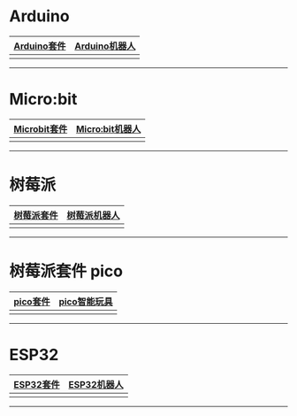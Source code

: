 # Arduino


| [Arduino套件](/docs/arduino/Arduino套件.md)| [Arduino机器人](/docs/arduino/Arduino机器人.md)|
|-------------------------------------------------------|---------------------------------------------|
| | |









---
# Micro:bit

| [Microbit套件](/docs/microbit/Microbit套件.md)| [Micro:bit机器人](/docs/microbit/Microbit机器人.md)|
|-----------------------------------------------|-----------------------------------------------|
| | |







---
# 树莓派

| [树莓派套件](/docs/raspberrypi/树莓派套件.md)| [树莓派机器人](/docs/raspberrypi/树莓派机器人.md)|
|--------------------------------------------------------|--------------------------------------------------------|
| | |






---
# 树莓派套件 pico

| [pico套件](/docs/raspberrypi/pico套件.md)| [pico智能玩具](/docs/raspberrypi/pico智能玩具.md)|
|--------------------------------------------------------|----------------------------------------------|
| | |






---
# ESP32

| [ESP32套件](/docs/esp32/esp32套件.md)| [ESP32机器人](/docs/esp32/ESP32机器人.md)|
|-----------------------------------------|-----------------------------------------|
| | |








---















